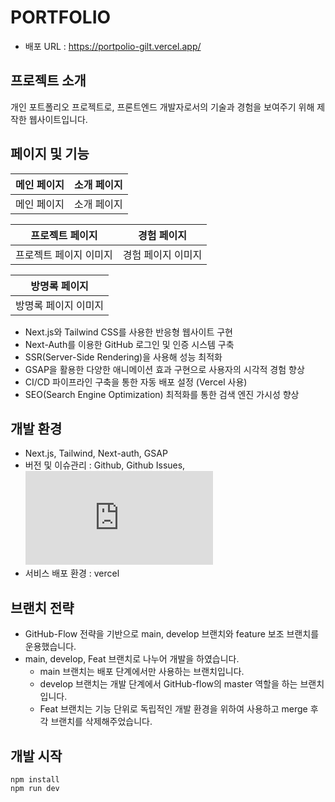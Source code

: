 # PORTFOLIO

-   배포 URL : https://portpolio-gilt.vercel.app/

## 프로젝트 소개

개인 포트폴리오 프로젝트로, 프론트엔드 개발자로서의 기술과 경험을 보여주기 위해 제작한 웹사이트입니다.

## 페이지 및 기능

| 메인 페이지 | 소개 페이지 |
| ----------- | ----------- |
| 메인 페이지 | 소개 페이지 |

| 프로젝트 페이지        | 경험 페이지        |
| ---------------------- | ------------------ |
| 프로젝트 페이지 이미지 | 경험 페이지 이미지 |

| 방명록 페이지        |
| -------------------- |
| 방명록 페이지 이미지 |

-   Next.js와 Tailwind CSS를 사용한 반응형 웹사이트 구현
-   Next-Auth를 이용한 GitHub 로그인 및 인증 시스템 구축
-   SSR(Server-Side Rendering)을 사용해 성능 최적화
-   GSAP을 활용한 다양한 애니메이션 효과 구현으로 사용자의 시각적 경험 향상
-   CI/CD 파이프라인 구축을 통한 자동 배포 설정 (Vercel 사용)
-   SEO(Search Engine Optimization) 최적화를 통한 검색 엔진 가시성 향상

## 개발 환경

-   Next.js, Tailwind, Next-auth, GSAP
-   버전 및 이슈관리 : Github, Github Issues, ![Swagger](http://43.200.112.139:8080/swagger-ui/index.html)
-   서비스 배포 환경 : vercel

## 브랜치 전략

-   GitHub-Flow 전략을 기반으로 main, develop 브랜치와 feature 보조 브랜치를 운용했습니다.
-   main, develop, Feat 브랜치로 나누어 개발을 하였습니다.
    -   main 브랜치는 배포 단계에서만 사용하는 브랜치입니다.
    -   develop 브랜치는 개발 단계에서 GitHub-flow의 master 역할을 하는 브랜치입니다.
    -   Feat 브랜치는 기능 단위로 독립적인 개발 환경을 위하여 사용하고 merge 후 각 브랜치를 삭제해주었습니다.

## 개발 시작

```
npm install
npm run dev
```
